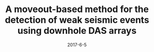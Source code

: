 ---
title: "A moveout-based method for the detection of weak seismic events using downhole DAS arrays"
collection: talks
type: "Conference"
venue: "EAGE Annual Meeting 2019"
date: 2017-6-5
location: "London, United Kingdom"
---